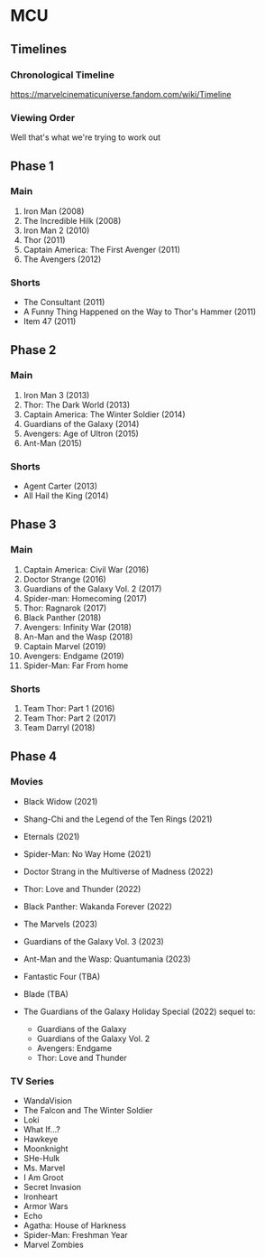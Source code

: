 # MCU #

## Timelines ##

### Chronological Timeline ###
https://marvelcinematicuniverse.fandom.com/wiki/Timeline

### Viewing Order ###
Well that's what we're trying to work out

## Phase 1 ##

### Main ###
1. Iron Man (2008)
2. The Incredible Hilk (2008)
3. Iron Man 2 (2010)
4. Thor (2011)
5. Captain America: The First Avenger (2011)
6. The Avengers (2012)

### Shorts ###
* The Consultant (2011)
* A Funny Thing Happened on the Way to Thor's Hammer (2011)
* Item 47 (2011)

## Phase 2 ##

### Main ###
1. Iron Man 3 (2013)
2. Thor: The Dark World (2013)
3. Captain America: The Winter Soldier (2014)
4. Guardians of the Galaxy (2014)
5. Avengers: Age of Ultron (2015)
6. Ant-Man (2015)

### Shorts ###
* Agent Carter (2013)
* All Hail the King (2014)

## Phase 3 ##

### Main ###
1. Captain America: Civil War (2016)
2. Doctor Strange (2016)
3. Guardians of the Galaxy Vol. 2 (2017)
4. Spider-man: Homecoming (2017)
5. Thor: Ragnarok (2017)
6. Black Panther (2018)
7. Avengers: Infinity War (2018)
8. An-Man and the Wasp (2018)
9. Captain Marvel (2019)
10. Avengers: Endgame (2019)
11. Spider-Man: Far From home

### Shorts ###
1. Team Thor: Part 1 (2016)
2. Team Thor: Part 2 (2017)
3. Team Darryl (2018)

## Phase 4 ##

### Movies ###
* Black Widow (2021)
* Shang-Chi and the Legend of the Ten Rings (2021)
* Eternals (2021)
* Spider-Man: No Way Home (2021)
* Doctor Strang in the Multiverse of Madness (2022)
* Thor: Love and Thunder (2022)
* Black Panther: Wakanda Forever (2022)
* The Marvels (2023)
* Guardians of the Galaxy Vol. 3 (2023)
* Ant-Man and the Wasp: Quantumania (2023)
* Fantastic Four (TBA)
* Blade (TBA)

* The Guardians of the Galaxy Holiday Special (2022)
	sequel to:
	* Guardians of the Galaxy
	* Guardians of the Galaxy Vol. 2
	* Avengers: Endgame
	* Thor: Love and Thunder

### TV Series ###
* WandaVision
* The Falcon and The Winter Soldier
* Loki
* What If...?
* Hawkeye
* Moonknight
* SHe-Hulk
* Ms. Marvel
* I Am Groot
* Secret Invasion
* Ironheart
* Armor Wars
* Echo
* Agatha: House of Harkness
* Spider-Man: Freshman Year
* Marvel Zombies